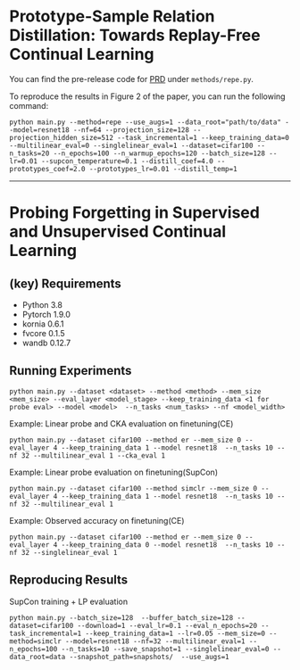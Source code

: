 # Prototype-Sample Relation Distillation: Towards Replay-Free Continual Learning

You can find the pre-release code for [PRD](https://proceedings.mlr.press/v202/asadi23a/asadi23a.pdf) under `methods/repe.py`.

To reproduce the results in Figure 2 of the paper, you can run the following command:

```
python main.py --method=repe --use_augs=1 --data_root="path/to/data" --model=resnet18 --nf=64 --projection_size=128 --projection_hidden_size=512 --task_incremental=1 --keep_training_data=0 --multilinear_eval=0 --singlelinear_eval=1 --dataset=cifar100 --n_tasks=20 --n_epochs=100 --n_warmup_epochs=120 --batch_size=128 --lr=0.01 --supcon_temperature=0.1 --distill_coef=4.0 --prototypes_coef=2.0 --prototypes_lr=0.01 --distill_temp=1
```

---

# Probing Forgetting in Supervised and Unsupervised Continual Learning


## (key) Requirements 
- Python 3.8
- Pytorch 1.9.0
- kornia 0.6.1
- fvcore 0.1.5
- wandb 0.12.7

## Running Experiments

```
python main.py --dataset <dataset> --method <method> --mem_size <mem_size> --eval_layer <model_stage> --keep_training_data <1 for probe eval> --model <model>  --n_tasks <num_tasks> --nf <model_width>
```

Example: Linear probe and CKA evaluation on finetuning(CE)

```
python main.py --dataset cifar100 --method er --mem_size 0 --eval_layer 4 --keep_training_data 1 --model resnet18  --n_tasks 10 --nf 32 --multilinear_eval 1 --cka_eval 1
```
Example: Linear probe evaluation on finetuning(SupCon)

```
python main.py --dataset cifar100 --method simclr --mem_size 0 --eval_layer 4 --keep_training_data 1 --model resnet18  --n_tasks 10 --nf 32 --multilinear_eval 1
```

Example: Observed accuracy on finetuning(CE)

```
python main.py --dataset cifar100 --method er --mem_size 0 --eval_layer 4 --keep_training_data 0 --model resnet18  --n_tasks 10 --nf 32 --singlelinear_eval 1
```


## Reproducing Results

SupCon training + LP evaluation

```
python main.py --batch_size=128  --buffer_batch_size=128 --dataset=cifar100 --download=1 --eval_lr=0.1 --eval_n_epochs=20 --task_incremental=1 --keep_training_data=1 --lr=0.05 --mem_size=0 --method=simclr --model=resnet18 --nf=32 --multilinear_eval=1 --n_epochs=100 --n_tasks=10 --save_snapshot=1 --singlelinear_eval=0 --data_root=data --snapshot_path=snapshots/  --use_augs=1
```


